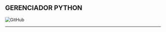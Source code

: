   GERENCIADOR PYTHON
-----------------------------------
 ![GitHub](https://img.shields.io/badge/github-%23121011.svg?style=for-the-badge&logo=github&logoColor=white) 
_________________
